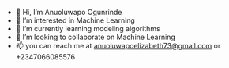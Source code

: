 - 👋 Hi, I’m Anuoluwapo Ogunrinde
- 👀 I’m interested in Machine Learning
- 🌱 I’m currently learning modeling algorithms
- 💞️ I’m looking to collaborate on Machine Learning
- 📫 you can reach me at anuoluwapoelizabeth73@gmail.com or +2347066085576

<!---
anu-plenty25/anu-plenty25 is a ✨ special ✨ repository because its `README.md` (this file) appears on your GitHub profile.
You can click the Preview link to take a look at your changes.
--->
